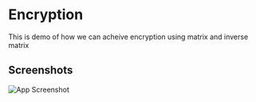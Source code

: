 
# Encryption

This is demo of how we can acheive encryption using matrix and inverse matrix


## Screenshots

![App Screenshot](https://github.com/avi465/Encryption/images/Screenshot.png)

